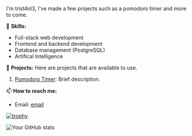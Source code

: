 I'm trist4nl3, I've made a few projects such as a pomodoro timer and more to come.

🚀 **Skills:** 
- Full-stack web development
- Frontend and backend development
- Database management (PostgreSQL)
- Artifical Intelligence

📂 **Projects:** 
Here are projects that are available to use.
1. [Pomodoro Timer](https://trist4nl3.github.io/rust_pomodoro_webapp/): Brief description.

📫 **How to reach me:** 
- Email: [email](tris.enterprise8@gmail.com)

[![trophy](https://github-profile-trophy.vercel.app/?username=trist4nl3)](https://github.com/trist4nl3/github-profile-trophy)


![Your GitHub stats](https://github-readme-stats.vercel.app/api?username=trist4nl3&show_icons=true&theme=radical)


